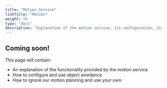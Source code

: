 ```yaml
---
title: "Motion Service"
linkTitle: "Motion"
weight: 20
type: "docs"
description: "Explanation of the motion service, its configuration, its functionality, and its interfaces."
---
```

## Coming soon!
This page will contain:

- An explanation of the functionality provided by the motion service
- How to configure and use object avoidance
- How to ignore our motion planning and use your own
